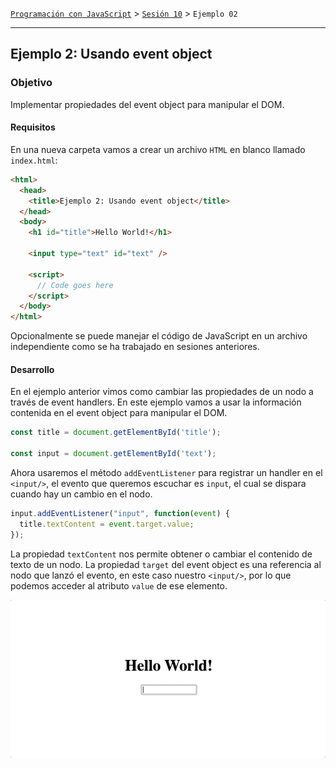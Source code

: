 [`Programación con JavaScript`](../../Readme.md) > [`Sesión 10`](../Readme.md) > `Ejemplo 02`

---

## Ejemplo 2: Usando event object

### Objetivo

Implementar propiedades del event object para manipular el DOM.

#### Requisitos

En una nueva carpeta vamos a crear un archivo `HTML` en blanco llamado `index.html`:

```html
<html>
  <head>
    <title>Ejemplo 2: Usando event object</title>
  </head>
  <body>
    <h1 id="title">Hello World!</h1>

    <input type="text" id="text" />

    <script>
      // Code goes here
    </script>
  </body>
</html>
```

Opcionalmente se puede manejar el código de JavaScript en un archivo independiente como se ha trabajado en sesiones
anteriores.

#### Desarrollo

En el ejemplo anterior vimos como cambiar las propiedades de un nodo a través de event handlers. En este ejemplo vamos a
usar la información contenida en el event object para manipular el DOM.

```javascript
const title = document.getElementById('title');

const input = document.getElementById('text');
```

Ahora usaremos el método `addEventListener` para registrar un handler en el `<input/>`, el evento que queremos escuchar
es `input`, el cual se dispara cuando hay un cambio en el nodo.

```javascript
input.addEventListener("input", function(event) {
  title.textContent = event.target.value;
});
```

La propiedad `textContent` nos permite obtener o cambiar el contenido de texto de un nodo. La propiedad `target` del
event object es una referencia al nodo que lanzó el evento, en este caso nuestro `<input/>`, por lo que podemos acceder
al atributo `value` de ese elemento.

![Changing Text](./assets/changing-text.gif)
